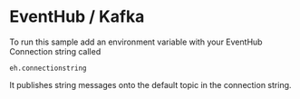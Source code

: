 # EventHub / Kafka

To run this sample add an environment variable with your EventHub Connection string called 
```properties
eh.connectionstring
```

It publishes string messages onto the default topic in the connection string.
